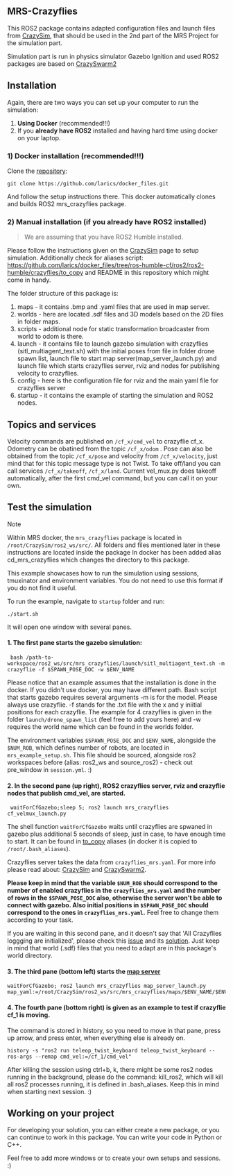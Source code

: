## MRS-Crazyflies
This ROS2 package contains adapted configuration files and launch files from [CrazySim](https://github.com/gtfactslab/CrazySim), that should be used in the 2nd part of the MRS Project for the simulation part.

Simulation part is run in physics simulator Gazebo Ignition and used ROS2 packages are based on [CrazySwarm2](https://imrclab.github.io/crazyswarm2/)

## Installation

Again, there are two ways you can set up your computer to run the simulation:
1. **Using Docker** (recommended!!!)
2. If you **already have ROS2** installed and having hard time using docker on your laptop.

### 1) Docker installation (recommended!!!)

Clone the [repository](https://github.com/larics/docker_files):
```
git clone https://github.com/larics/docker_files.git
```
And follow the setup instructions there. This docker automatically clones and builds ROS2 mrs_crazyflies package.

### 2) Manual installation (if you already have ROS2 installed)
> We are assuming that you have ROS2 Humble installed.

Please follow the instructions given on the [CrazySim](https://github.com/gtfactslab/CrazySim) page to setup simulation. Additionally check for aliases script: https://github.com/larics/docker_files/tree/ros-humble-cf/ros2/ros2-humble/crazyflies/to_copy and README in this repository which might come in handy.

The folder structure of this package is:
1. maps - it contains .bmp and .yaml files that are used in map server.
2. worlds -  here are located .sdf files and 3D models based on the 2D files in folder maps.
3. scripts - additional node for static transformation broadcaster from world to odom is there. 
4. launch -  it contains file to launch gazebo simulation with crazyflies (sitl_multiagent_text.sh) with the initial poses from file in folder drone spawn list, launch file to start map server(map_server_launch.py) and launch file which starts crazyflies server, rviz and nodes for publishing velocity to crazyflies.
5. config - here is the configuration file for rviz and the main yaml file for crazyflies server
6. startup - it contains the example of starting the simulation and ROS2 nodes.

## Topics and services

Velocity commands are published on `/cf_x/cmd_vel` to crazyflie cf_x. Odometry can be obatined from the topic `/cf_x/odom` . Pose can also be obtained from the topic `/cf_x/pose` and velocity from `/cf_x/velocity`, just mind that for this topic message type is not Twist. 
To take off/land you can call services  `/cf_x/takeoff`, `/cf_x/land`. Current vel_mux.py does takeoff automatically, after the first cmd_vel command, but you can call it on your own. 


## Test the simulation
> [!NOTE]
> Within MRS docker, the `mrs_crazyflies` package is located in `/root/CrazySim/ros2_ws/src/`. All folders and files mentioned later in these instructions are located inside the package In docker has been added alias cd_mrs_crazyflies which changes the directory to this package.

This example showcases how to run the simulation using sessions, tmuxinator and environment variables. You do not need to use this format if you do not find it useful.

To run the example, navigate to `startup` folder and run:
```
./start.sh
```
It will open one window with several panes.

#### 1. The first pane starts the gazebo simulation:
```
 bash /path-to-workspace/ros2_ws/src/mrs_crazyflies/launch/sitl_multiagent_text.sh -m crazyflie -f $SPAWN_POSE_DOC -w $ENV_NAME
```
Please notice that an example assumes that the installation is done in the docker. If you didn't use docker, you may have different path. Bash script that starts gazebo requires several arguments -m is for the model. Please always use crazyflie. -f stands for the .txt file with the x and y iniitial positions for each crazyflie. The example for 4 crazyflies is given in the folder `launch/drone_spawn_list` (feel free to add yours here) and -w requires the world name which can be found in the worlds folder.

The environment variables `$SPAWN_POSE_DOC` and `$ENV_NAME`, alongside the `$NUM_ROB`, which defines number of robots, are located in `mrs_example_setup.sh`. This file should be sourced, alongside ros2 workspaces before (alias: ros2_ws and source_ros2) - check out pre_window in `session.yml`. :)

#### 2. In the second pane (up right), ROS2 crazyflies server, rviz and crazyflie nodes that publish cmd_vel, are started.
```
 waitForCfGazebo;sleep 5; ros2 launch mrs_crazyflies cf_velmux_launch.py
```
The shell function `waitForCfGazebo` waits until crazyflies are spwaned in gazebo plus additional 5 seconds of sleep, just in case, to have enough time to start. It can be found in [to_copy](https://github.com/larics/docker_files/tree/ros-humble-cf/ros2/ros2-humble/crazyflies/to_copy) aliases (in docker it is copied to `/root/.bash_aliases`).

Crazyflies server takes the data from `crazyflies_mrs.yaml`. For more info please read about: [CrazySim](https://github.com/gtfactslab/CrazySim) and [CrazySwarm2](https://imrclab.github.io/crazyswarm2/).

**Please keep in mind that the variable `$NUM_ROB` should correspond to the number of enabled crazyflies in the `crazyflies_mrs.yaml` and the number of rows in the `$SPAWN_POSE_DOC` also, otherwise the server won't be able to connect with gazebo. Also initial positions in `$SPAWN_POSE_DOC` should correspond to the ones in `crazyflies_mrs.yaml`.** Feel free to change them according to your task.

If you are waiting in this second pane, and it doesn't say that 'All Crazyflies loggging are initialized', please check this [issue](https://github.com/gtfactslab/CrazySim/issues/1#issue-2123839637) and its [solution](https://github.com/gtfactslab/CrazySim/issues/1#issuecomment-1933212957). Just keep in mind that world (.sdf) files that you need to adapt are in this package's world directory.

#### 3. The third pane (bottom left) starts the [map server](https://github.com/ros-navigation/navigation2/tree/main/nav2_map_server)
```
waitForCfGazebo; ros2 launch mrs_crazyflies map_server_launch.py map_yaml:=/root/CrazySim/ros2_ws/src/mrs_crazyflies/maps/$ENV_NAME/$ENV_NAME.yaml
```

#### 4. The fourth pane (bottom right) is given as an example to test if crazyflie cf_1 is moving.
The command is stored in history, so you need to move in that pane, press up arrow, and press enter, when everything else is already on.

```
history -s "ros2 run teleop_twist_keyboard teleop_twist_keyboard --ros-args --remap cmd_vel:=/cf_1/cmd_vel"
```
After killing the session using ctrl+b, k, there might be some ros2 nodes running in the background, please do the command: kill_ros2, which will kill all ros2 processes running, it is defined in .bash_aliases. Keep this in mind when starting next session. :)
## Working on your project

For developing your solution, you can either create a new package, or you can continue to work in this package. You can write your code in Python or C++.

Feel free to add more windows or to create your own setups and sessions. :)


